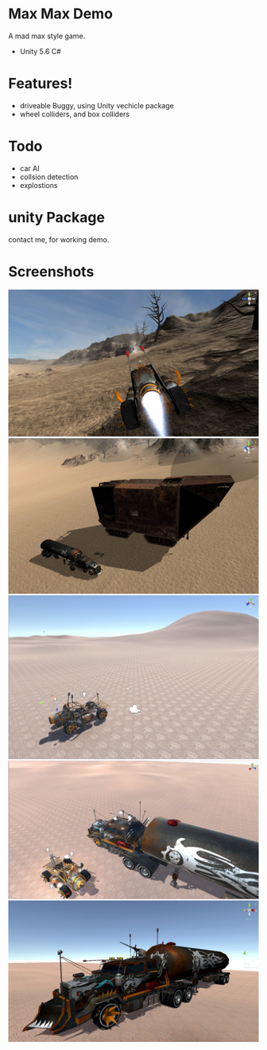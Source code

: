 # Max Max Demo

A mad max style game.

  - Unity 5.6 C#

# Features!

  - driveable Buggy, using Unity vechicle package
  - wheel colliders, and box colliders 

# Todo

  - car AI
  - collsion detection
  - explostions

# unity Package
  contact me, for working demo.
    
    
# Screenshots

![madmax](max5.jpg)
![madmax](max4.jpg)
![madmax](max3.jpg)
![madmax](max2.jpg)
![madmax](max1.jpg)


